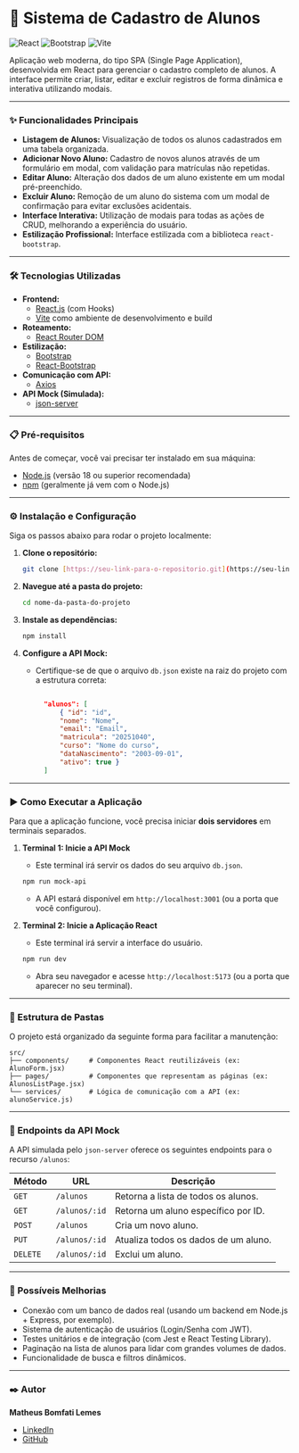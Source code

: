 # 🚀 Sistema de Cadastro de Alunos

![React](https://img.shields.io/badge/react-%2320232a.svg?style=for-the-badge&logo=react&logoColor=%2361DAFB)
![Bootstrap](https://img.shields.io/badge/bootstrap-%238511FA.svg?style=for-the-badge&logo=bootstrap&logoColor=white)
![Vite](https://img.shields.io/badge/vite-%23646CFF.svg?style=for-the-badge&logo=vite&logoColor=white)

Aplicação web moderna, do tipo SPA (Single Page Application), desenvolvida em React para gerenciar o cadastro completo de alunos. A interface permite criar, listar, editar e excluir registros de forma dinâmica e interativa utilizando modais.

---

### ✨ Funcionalidades Principais

- **Listagem de Alunos:** Visualização de todos os alunos cadastrados em uma tabela organizada.
- **Adicionar Novo Aluno:** Cadastro de novos alunos através de um formulário em modal, com validação para matrículas não repetidas.
- **Editar Aluno:** Alteração dos dados de um aluno existente em um modal pré-preenchido.
- **Excluir Aluno:** Remoção de um aluno do sistema com um modal de confirmação para evitar exclusões acidentais.
- **Interface Interativa:** Utilização de modais para todas as ações de CRUD, melhorando a experiência do usuário.
- **Estilização Profissional:** Interface estilizada com a biblioteca `react-bootstrap`.

---

### 🛠️ Tecnologias Utilizadas

- **Frontend:**
  - [React.js](https://reactjs.org/) (com Hooks)
  - [Vite](https://vitejs.dev/) como ambiente de desenvolvimento e build
- **Roteamento:**
  - [React Router DOM](https://reactrouter.com/)
- **Estilização:**
  - [Bootstrap](https://getbootstrap.com/)
  - [React-Bootstrap](https://react-bootstrap.github.io/)
- **Comunicação com API:**
  - [Axios](https://axios-http.com/)
- **API Mock (Simulada):**
  - [json-server](https://github.com/typicode/json-server)

---

### 📋 Pré-requisitos

Antes de começar, você vai precisar ter instalado em sua máquina:

- [Node.js](https://nodejs.org/) (versão 18 ou superior recomendada)
- [npm](https://www.npmjs.com/) (geralmente já vem com o Node.js)

---

### ⚙️ Instalação e Configuração

Siga os passos abaixo para rodar o projeto localmente:

1.  **Clone o repositório:**

    ```bash
    git clone [https://seu-link-para-o-repositorio.git](https://seu-link-para-o-repositorio.git)
    ```

2.  **Navegue até a pasta do projeto:**

    ```bash
    cd nome-da-pasta-do-projeto
    ```

3.  **Instale as dependências:**

    ```bash
    npm install
    ```

4.  **Configure a API Mock:**

    - Certifique-se de que o arquivo `db.json` existe na raiz do projeto com a estrutura correta:

      ```json

        "alunos": [
            { "id": "id",
            "nome": "Nome",
            "email": "Email",
            "matricula": "20251040",
            "curso": "Nome do curso",
            "dataNascimento": "2003-09-01",
            "ativo": true }
        ]

      ```

---

### ▶️ Como Executar a Aplicação

Para que a aplicação funcione, você precisa iniciar **dois servidores** em terminais separados.

1.  **Terminal 1: Inicie a API Mock**

    - Este terminal irá servir os dados do seu arquivo `db.json`.

    ```bash
    npm run mock-api
    ```

    - A API estará disponível em `http://localhost:3001` (ou a porta que você configurou).

2.  **Terminal 2: Inicie a Aplicação React**
    - Este terminal irá servir a interface do usuário.
    ```bash
    npm run dev
    ```
    - Abra seu navegador e acesse `http://localhost:5173` (ou a porta que aparecer no seu terminal).

---

### 📁 Estrutura de Pastas

O projeto está organizado da seguinte forma para facilitar a manutenção:

```
src/
├── components/     # Componentes React reutilizáveis (ex: AlunoForm.jsx)
├── pages/          # Componentes que representam as páginas (ex: AlunosListPage.jsx)
└── services/       # Lógica de comunicação com a API (ex: alunoService.js)
```

---

### 🔗 Endpoints da API Mock

A API simulada pelo `json-server` oferece os seguintes endpoints para o recurso `/alunos`:

| Método   | URL           | Descrição                            |
| -------- | ------------- | ------------------------------------ |
| `GET`    | `/alunos`     | Retorna a lista de todos os alunos.  |
| `GET`    | `/alunos/:id` | Retorna um aluno específico por ID.  |
| `POST`   | `/alunos`     | Cria um novo aluno.                  |
| `PUT`    | `/alunos/:id` | Atualiza todos os dados de um aluno. |
| `DELETE` | `/alunos/:id` | Exclui um aluno.                     |

---

### 🔮 Possíveis Melhorias

- Conexão com um banco de dados real (usando um backend em Node.js + Express, por exemplo).
- Sistema de autenticação de usuários (Login/Senha com JWT).
- Testes unitários e de integração (com Jest e React Testing Library).
- Paginação na lista de alunos para lidar com grandes volumes de dados.
- Funcionalidade de busca e filtros dinâmicos.

---

### ✒️ Autor

**Matheus Bomfati Lemes**

- [LinkedIn](https://www.linkedin.com/in/seu-usuario/)
- [GitHub](https://github.com/seu-usuario)
